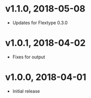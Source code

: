 # v1.1.0, 2018-05-08
* Updates for Flextype 0.3.0

# v1.0.1, 2018-04-02
* Fixes for output

# v1.0.0, 2018-04-01
* Initial release
